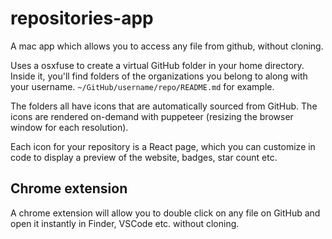 # repositories-app

A mac app which allows you to access any file from github, without cloning.

Uses a osxfuse to create a virtual GitHub folder in your home directory.
Inside it, you'll find folders of the organizations you belong to along with your username.
`~/GitHub/username/repo/README.md` for example.

The folders all have icons that are automatically sourced from GitHub.
The icons are rendered on-demand with puppeteer (resizing the browser window for each resolution).

Each icon for your repository is a React page, which you can customize in code to display a preview of the website, badges, star count etc.

## Chrome extension

A chrome extension will allow you to double click on any file on GitHub and open it instantly in Finder, VSCode etc. without cloning.
